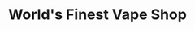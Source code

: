 ---
title: "World's Finest Vape Shop"
url: /bridgeport/worlds-finest-vape-shop/
shop: E-Zigaretten
---